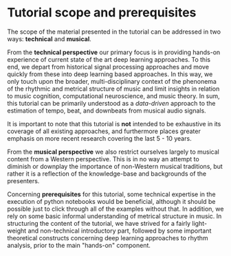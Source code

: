 # Tutorial scope and prerequisites

The scope of the material presented in the tutorial can be addressed in two ways: 
**technical** and **musical**.

From the **technical perspective** our primary focus is in providing hands-on experience
of current state of the art deep learning approaches.
To this end, we depart from historical signal processing approaches and move quickly 
from these into deep learning based approaches. 
In this way, we only touch upon the broader, multi-disciplinary context of the phenonema 
of the rhythmic and metrical structure of music and limit insights in relation to music 
cognition, computational neuroscience, and music theory. In sum, this tutorial can be 
primarily understood as a _data-driven_ approach to the estimation of tempo, beat, and downbeats from musical audio signals. 

It is important to note that this tutorial 
is **not** intended to be exhaustive in its coverage of all existing approaches, 
and furthermore places greater emphasis on more recent research covering the last
5 - 10 years. 

From the **musical perspective** we also restrict ourselves largely to musical content 
from a Western perspective. This is in no way an attempt to diminish or downplay the 
importance of non-Western musical traditions, but rather it is a reflection of the
knowledge-base and backgrounds of the presenters. 

Concerning **prerequisites** for this tutorial, some technical expertise
in the execution of python notebooks would be beneficial, although
it should be possible just to click through all of the examples
without that. In addition, we rely on some basic informal understanding
of metrical structure in music. In structuring the content of the 
tutorial, we have strived for a fairly light-weight and non-technical
introductory part, followed by some important theoretical constructs
concerning deep learning approaches to rhythm analysis,
prior to the main "hands-on" component. 

